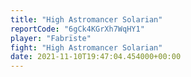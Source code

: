 ```yaml
---
title: "High Astromancer Solarian"
reportCode: "6gCk4KGrXh7WqHY1"
player: "Fabrïste"
fight: "High Astromancer Solarian"
date: 2021-11-10T19:47:04.454000+00:00
---
```

